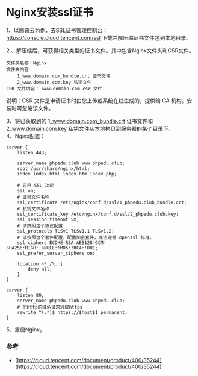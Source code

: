 # Nginx安装ssl证书
1、以腾讯云为例，去SSL证书管理控制台：https://console.cloud.tencent.com/ssl 下载并解压缩证书文件包到本地目录。  

2.、解压缩后，可获得相关类型的证书文件。其中包含Nginx文件夹和CSR文件。
```
文件夹名称：Nginx
文件夹内容：
    1_www.domain.com_bundle.crt 证书文件
    2_www.domain.com.key 私钥文件
CSR 文件内容： www.domain.com.csr 文件
```
说明：CSR 文件是申请证书时由您上传或系统在线生成的，提供给 CA 机构。安装时可忽略该文件。
    
3、将已获取到的 1_www.domain.com_bundle.crt 证书文件和 2_www.domain.com.key 私钥文件从本地拷贝到服务器的某个目录下。  
4、Nginx配置：
```
server {
    listen 443;

    server_name phpedu.club www.phpedu.club;
    root /usr/share/nginx/html;
    index index.html index.htm index.php;

    # 启用 SSL 功能
    ssl on;
    # 证书文件名称
    ssl_certificate /etc/nginx/conf.d/ssl/1_phpedu.club_bundle.crt;
    # 私钥文件名称
    ssl_certificate_key /etc/nginx/conf.d/ssl/2_phpedu.club.key;
    ssl_session_timeout 5m;
    # 请按照这个协议配置
    ssl_protocols TLSv1 TLSv1.1 TLSv1.2;
    # 请按照这个套件配置，配置加密套件，写法遵循 openssl 标准。
    ssl_ciphers ECDHE-RSA-AES128-GCM-SHA256:HIGH:!aNULL:!MD5:!RC4:!DHE;
    ssl_prefer_server_ciphers on;

    location ~* /\. {
        deny all;
    }
}

server {
    listen 80;
    server_name phpedu.club www.phpedu.club;
    # 把http的域名请求转成https
    rewrite ^(.*)$ https://$host$1 permanent;
}
```
5、重启Nginx。


### 参考
- [https://cloud.tencent.com/document/product/400/35244](https://cloud.tencent.com/document/product/400/35244)